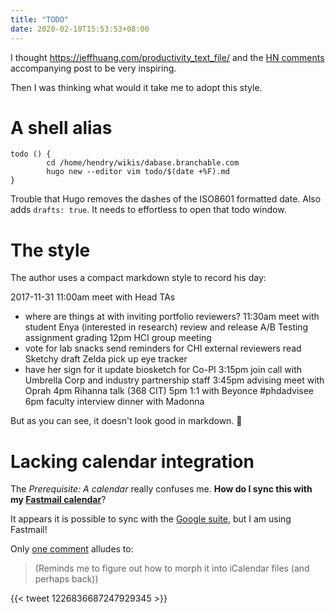 ```yaml
---
title: "TODO"
date: 2020-02-10T15:53:53+08:00
---
```


I thought https://jeffhuang.com/productivity_text_file/ and the [HN
comments](https://news.ycombinator.com/item?id=22276184) accompanying post to be
very inspiring.

Then I was thinking what would it take me to adopt this style.

# A shell alias

	todo () {
			cd /home/hendry/wikis/dabase.branchable.com
			hugo new --editor vim todo/$(date +%F).md
	}

Trouble that Hugo removes the dashes of the ISO8601 formatted date. Also adds
`drafts: true`. It needs to effortless to open that todo window.

# The style

The author uses a compact markdown style to record his day:

2017-11-31
11:00am meet with Head TAs
- where are things at with inviting portfolio reviewers?
11:30am meet with student Enya (interested in research)
review and release A/B Testing assignment grading
12pm HCI group meeting
- vote for lab snacks
send reminders for CHI external reviewers
read Sketchy draft
Zelda pick up eye tracker
- have her sign for it
update biosketch for Co-PI
3:15pm join call with Umbrella Corp and industry partnership staff
3:45pm advising meet with Oprah
4pm Rihanna talk (368 CIT)
5pm 1:1 with Beyonce #phdadvisee
6pm faculty interview dinner with Madonna

But as you can see, it doesn't look good in markdown. 🤦

# Lacking calendar integration

The _Prerequisite: A calendar_ really confuses me. **How do I sync this with my [Fastmail calendar](https://www.fastmail.com/help/calendar/calendartroubleshooting.html)**?

It appears it is possible to sync with the [Google suite](https://news.ycombinator.com/item?id=22276793), but I am using Fastmail!

Only [one comment](https://news.ycombinator.com/item?id=22279284) alludes to:

> (Reminds me to figure out how to morph it into iCalendar files (and perhaps
> back)) 

{{< tweet 1226836687247929345 >}}

